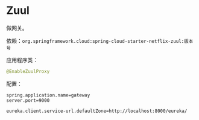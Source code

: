# Zuul

做网关。

依赖：`org.springframework.cloud:spring-cloud-starter-netflix-zuul:版本号`

应用程序类：

``` java
@EnableZuulProxy
```

配置：

``` properties
spring.application.name=gateway
server.port=9000

eureka.client.service-url.defaultZone=http://localhost:8000/eureka/
```

